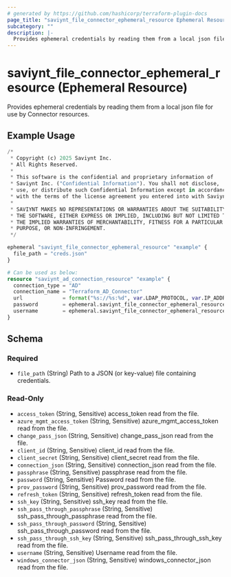 ```yaml
---
# generated by https://github.com/hashicorp/terraform-plugin-docs
page_title: "saviynt_file_connector_ephemeral_resource Ephemeral Resource - saviynt"
subcategory: ""
description: |-
  Provides ephemeral credentials by reading them from a local json file for use by Connector resources.
---
```


# saviynt_file_connector_ephemeral_resource (Ephemeral Resource)

Provides ephemeral credentials by reading them from a local json file for use by Connector resources.

## Example Usage

```terraform
/*
 * Copyright (c) 2025 Saviynt Inc.
 * All Rights Reserved.
 *
 * This software is the confidential and proprietary information of
 * Saviynt Inc. ("Confidential Information"). You shall not disclose,
 * use, or distribute such Confidential Information except in accordance
 * with the terms of the license agreement you entered into with Saviynt.
 *
 * SAVIYNT MAKES NO REPRESENTATIONS OR WARRANTIES ABOUT THE SUITABILITY OF
 * THE SOFTWARE, EITHER EXPRESS OR IMPLIED, INCLUDING BUT NOT LIMITED TO
 * THE IMPLIED WARRANTIES OF MERCHANTABILITY, FITNESS FOR A PARTICULAR
 * PURPOSE, OR NON-INFRINGEMENT.
 */

ephemeral "saviynt_file_connector_ephemeral_resource" "example" {
  file_path = "creds.json"
}

# Can be used as below:
resource "saviynt_ad_connection_resource" "example" {
  connection_type = "AD"
  connection_name = "Terraform_AD_Connector"
  url             = format("%s://%s:%d", var.LDAP_PROTOCOL, var.IP_ADDRESS, var.LDAP_PORT)
  password        = ephemeral.saviynt_file_connector_ephemeral_resource.example.password
  username        = ephemeral.saviynt_file_connector_ephemeral_resource.example.username
}
```

<!-- schema generated by tfplugindocs -->
## Schema

### Required

- `file_path` (String) Path to a JSON (or key-value) file containing credentials.

### Read-Only

- `access_token` (String, Sensitive) access_token read from the file.
- `azure_mgmt_access_token` (String, Sensitive) azure_mgmt_access_token read from the file.
- `change_pass_json` (String, Sensitive) change_pass_json read from the file.
- `client_id` (String, Sensitive) client_id read from the file.
- `client_secret` (String, Sensitive) client_secret read from the file.
- `connection_json` (String, Sensitive) connection_json read from the file.
- `passphrase` (String, Sensitive) passphrase read from the file.
- `password` (String, Sensitive) Password read from the file.
- `prov_password` (String, Sensitive) prov_password read from the file.
- `refresh_token` (String, Sensitive) refresh_token read from the file.
- `ssh_key` (String, Sensitive) ssh_key read from the file.
- `ssh_pass_through_passphrase` (String, Sensitive) ssh_pass_through_passphrase read from the file.
- `ssh_pass_through_password` (String, Sensitive) ssh_pass_through_password read from the file.
- `ssh_pass_through_ssh_key` (String, Sensitive) ssh_pass_through_ssh_key read from the file.
- `username` (String, Sensitive) Username read from the file.
- `windows_connector_json` (String, Sensitive) windows_connector_json read from the file.
